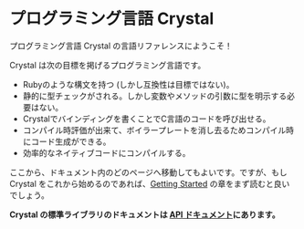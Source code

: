 # プログラミング言語 Crystal

プログラミング言語 Crystal の言語リファレンスにようこそ！

Crystal は次の目標を掲げるプログラミング言語です。

* Rubyのような構文を持つ (しかし互換性は目標ではない)。
* 静的に型チェックがされる。しかし変数やメソッドの引数に型を明示する必要はない。
* Crystalでバインディングを書くことでC言語のコードを呼び出せる。
* コンパイル時評価が出来て、ボイラープレートを消し去るためコンパイル時にコード生成ができる。
* 効率的なネイティブコードにコンパイルする。

ここから、ドキュメント内のどのページへ移動してもよいです。ですが、もし Crystal をこれから始めるのであれば、[Getting Started](./getting_started/README.md) の章をまず読むと良いでしょう。

**Crystal の標準ライブラリのドキュメントは [API ドキュメント](https://crystal-lang.org/api)にあります。**
